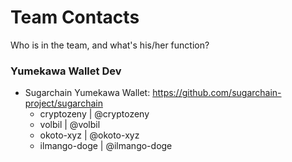 # Team Contacts
Who is in the team, and what's his/her function?

### Yumekawa Wallet Dev
  - Sugarchain Yumekawa Wallet: https://github.com/sugarchain-project/sugarchain
    * cryptozeny | @cryptozeny
    * volbil | @volbil
    * okoto-xyz | @okoto-xyz 
    * ilmango-doge | @ilmango-doge 
    
